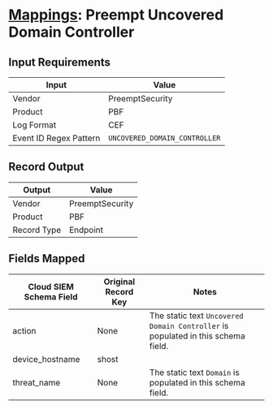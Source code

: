 # [Mappings](README.md): Preempt Uncovered Domain Controller

## Input Requirements

|Input|Value|
|-----|-----|
|Vendor|PreemptSecurity|
|Product|PBF|
|Log Format|CEF|
|Event ID Regex Pattern|`UNCOVERED_DOMAIN_CONTROLLER`|

## Record Output

|Output|Value|
|------|-----|
|Vendor|PreemptSecurity|
|Product|PBF|
|Record Type|Endpoint|

## Fields Mapped

|Cloud SIEM Schema Field|Original Record Key|Notes|
|-----------------------|-------------------|-----|
|action|None|The static text `Uncovered Domain Controller` is populated in this schema field.|
|device_hostname|shost||
|threat_name|None|The static text `Domain` is populated in this schema field.|

